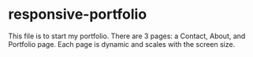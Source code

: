 # responsive-portfolio
This file is to start my portfolio. There are 3 pages: a Contact, About, and Portfolio page. Each page is dynamic and scales with the screen size. 